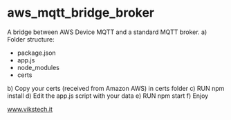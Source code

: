 # aws_mqtt_bridge_broker
A bridge between AWS Device MQTT and a standard MQTT broker.
a) Folder structure: 
- package.json
- app.js
- node_modules
- certs

b) Copy your certs (received from Amazon AWS) in certs folder
c) RUN npm install
d) Edit the app.js script with your data
e) RUN npm start
f) Enjoy

www.vikstech.it
